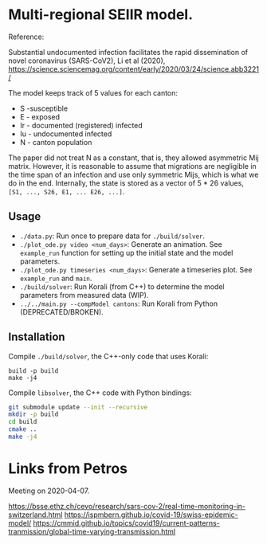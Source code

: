 # Multi-regional SEIIR model.

Reference:

Substantial undocumented infection facilitates the rapid dissemination of novel coronavirus (SARS-CoV2), Li et al (2020), https://science.sciencemag.org/content/early/2020/03/24/science.abb3221/

The model keeps track of 5 values for each canton:
- S -susceptible
- E - exposed
- Ir - documented (registered) infected
- Iu - undocumented infected
- N - canton population

The paper did not treat N as a constant, that is, they allowed asymmetric Mij matrix.
However, it is reasonable to assume that migrations are negligible in the time span of an infection and use only symmetric Mijs, which is what we do in the end.
Internally, the state is stored as a vector of 5 * 26 values, `[S1, ..., S26, E1, ... E26, ...]`.

## Usage

- `./data.py`: Run once to prepare data for `./build/solver`.
- `./plot_ode.py video <num_days>`: Generate an animation. See `example_run` function for setting up the initial state and the model parameters.
- `./plot_ode.py timeseries <num_days>`: Generate a timeseries plot. See `example_run` and `main`.
- `./build/solver`: Run Korali (from C++) to determine the model parameters from measured data (WIP).
- `../../main.py --compModel cantons`: Run Korali from Python (DEPRECATED/BROKEN).

## Installation

Compile `./build/solver`, the C++-only code that uses Korali:
```
build -p build
make -j4
```

Compile `libsolver`, the C++ code with Python bindings:
```bash
git submodule update --init --recursive
mkdir -p build
cd build
cmake ..
make -j4
```

# Links from Petros

Meeting on 2020-04-07.

<https://bsse.ethz.ch/cevo/research/sars-cov-2/real-time-monitoring-in-switzerland.html>
<https://ispmbern.github.io/covid-19/swiss-epidemic-model/>
<https://cmmid.github.io/topics/covid19/current-patterns-tranmission/global-time-varying-transmission.html>
